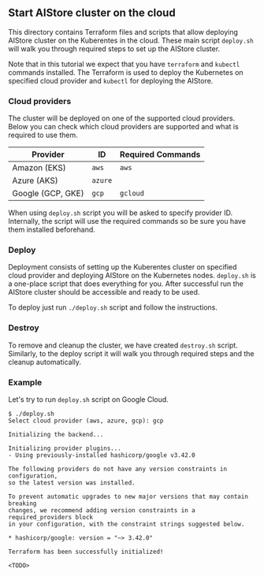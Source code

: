 ## Start AIStore cluster on the cloud

This directory contains Terraform files and scripts that allow deploying AIStore cluster on the Kuberentes in the cloud.
These main script `deploy.sh` will walk you through required steps to set up the AIStore cluster.

Note that in this tutorial we expect that you have `terraform` and `kubectl` commands installed.
The Terraform is used to deploy the Kubernetes on specified cloud provider and `kubectl` for deploying the AIStore.


### Cloud providers

The cluster will be deployed on one of the supported cloud providers.
Below you can check which cloud providers are supported and what is required to use them.


| Provider | ID | Required Commands |
| -------- | --- | ----------------- |
| Amazon (EKS) | `aws` | `aws` |
| Azure (AKS) | `azure` | |
| Google (GCP, GKE) | `gcp` | `gcloud` |


When using `deploy.sh` script you will be asked to specify provider ID.
Internally, the script will use the required commands so be sure you have them installed beforehand.

### Deploy

Deployment consists of setting up the Kuberentes cluster on specified cloud provider and deploying AIStore on the Kubernetes nodes.
`deploy.sh` is a one-place script that does everything for you.
After successful run the AIStore cluster should be accessible and ready to be used.

To deploy just run `./deploy.sh` script and follow the instructions.

### Destroy

To remove and cleanup the cluster, we have created `destroy.sh` script.
Similarly, to the deploy script it will walk you through required steps and the cleanup automatically.


### Example

Let's try to run `deploy.sh` script on Google Cloud.

```console
$ ./deploy.sh
Select cloud provider (aws, azure, gcp): gcp

Initializing the backend...

Initializing provider plugins...
- Using previously-installed hashicorp/google v3.42.0

The following providers do not have any version constraints in configuration,
so the latest version was installed.

To prevent automatic upgrades to new major versions that may contain breaking
changes, we recommend adding version constraints in a required_providers block
in your configuration, with the constraint strings suggested below.

* hashicorp/google: version = "~> 3.42.0"

Terraform has been successfully initialized!

<TODO>
```
